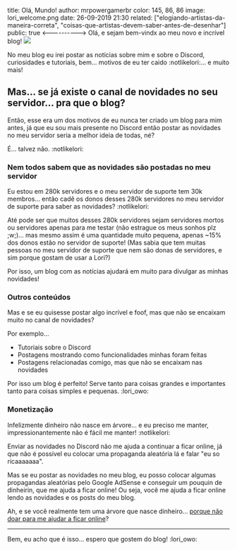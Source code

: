 title: Olá, Mundo!
author: mrpowergamerbr
color: 145, 86, 86
image: lori_welcome.png
date: 26-09-2019 21:30
related: ["elogiando-artistas-da-maneira-correta", "coisas-que-artistas-devem-saber-antes-de-desenhar"]
public: true
<---------->
Olá, e sejam bem-vindx ao meu novo e incrível blog! <img class="inline-emoji" src="https://cdn.discordapp.com/emojis/519546310978830355.png?v=1" />

No meu blog eu irei postar as notícias sobre mim e sobre o Discord, curiosidades e tutoriais, bem... motivos de eu ter caido :notlikelori:... e muito mais!

## Mas... se já existe o canal de novidades no seu servidor... pra que o blog?

Então, esse era um dos motivos de eu nunca ter criado um blog para mim antes, já que eu sou mais presente no Discord então postar as novidades no meu servidor seria a melhor ideia de todas, né?

É... talvez não. :notlikelori:

### Nem todos sabem que as novidades são postadas no meu servidor

Eu estou em 280k servidores e o meu servidor de suporte tem 30k membros... então cadê os donos desses 280k servidores no meu servidor de suporte para saber as novidades? :notlikelori:

Até pode ser que muitos desses 280k servidores sejam servidores mortos ou servidores apenas para me testar (não estrague os meus sonhos plz ;w;)... mas mesmo assim é uma quantidade muito pequena, apenas ~15% dos donos estão no servidor de suporte! (Mas sabia que tem muitas pessoas no meu servidor de suporte que nem são donas de servidores, e sim porque gostam de usar a Lori?)

Por isso, um blog com as notícias ajudará em muito para divulgar as minhas novidades!

### Outros conteúdos

Mas e se eu quisesse postar algo incrível e foof, mas que não se encaixam muito no canal de novidades?

Por exemplo...
* Tutoriais sobre o Discord
* Postagens mostrando como funcionalidades minhas foram feitas
* Postagens relacionadas comigo, mas que não se encaixam nas novidades

Por isso um blog é perfeito! Serve tanto para coisas grandes e importantes tanto para coisas simples e pequenas. :lori_owo:

### Monetização

Infelizmente dinheiro não nasce em árvore... e eu preciso me manter, impressionantemente não é fácil me manter! :notlikelori:

Enviar as novidades no Discord não me ajuda a continuar a ficar online, já que não é possível eu colocar uma propaganda aleatória lá e falar "eu so ricaaaaaaa".

Mas se eu postar as novidades no meu blog, eu posso colocar algumas propagandas aleatórias pelo Google AdSense e conseguir um pouquin de dinheirin, que me ajuda a ficar online! Ou seja, você me ajuda a ficar online lendo as novidades e os posts do meu blog.

Ah, e se você realmente tem uma árvore que nasce dinheiro... [porque não doar para me ajudar a ficar online](https://loritta.website/donate)?

___

Bem, eu acho que é isso... espero que gostem do blog! :lori_owo: